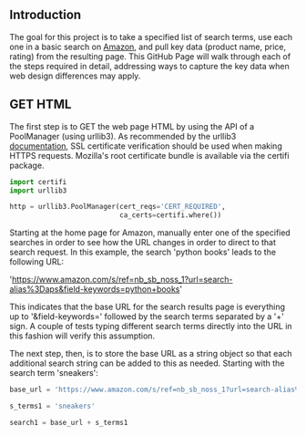 ## Introduction

The goal for this project is to take a specified list of search terms, use each one in a basic search on [Amazon](https://www.amazon.com/), and pull key data (product name, price, rating) from the resulting page. This GitHub Page will walk through each of the steps required in detail, addressing ways to capture the key data when web design differences may apply.

## GET HTML

The first step is to GET the web page HTML by using the API of a PoolManager (using urllib3). As recommended by the urllib3 [documentation](https://urllib3.readthedocs.io/en/latest/user-guide.html#ssl), SSL certificate verification should be used when making HTTPS requests. Mozilla's root certificate bundle is available via the certifi package.

```python
import certifi
import urllib3

http = urllib3.PoolManager(cert_reqs='CERT_REQUIRED', 
                           ca_certs=certifi.where())
```

Starting at the home page for Amazon, manually enter one of the specified searches in order to see how the URL changes in order to direct to that search request. In this example, the search 'python books' leads to the following URL:

'https://www.amazon.com/s/ref=nb_sb_noss_1?url=search-alias%3Daps&field-keywords=python+books'

This indicates that the base URL for the search results page is everything up to '&field-keywords=' followed by the search terms separated by a '+' sign. A couple of tests typing different search terms directly into the URL in this fashion will verify this assumption. 

The next step, then, is to store the base URL as a string object so that each additional search string can be added to this as needed. Starting with the search term 'sneakers':

```python
base_url = 'https://www.amazon.com/s/ref=nb_sb_noss_1?url=search-alias%3Daps&field-keywords='

s_terms1 = 'sneakers'

search1 = base_url + s_terms1
```
